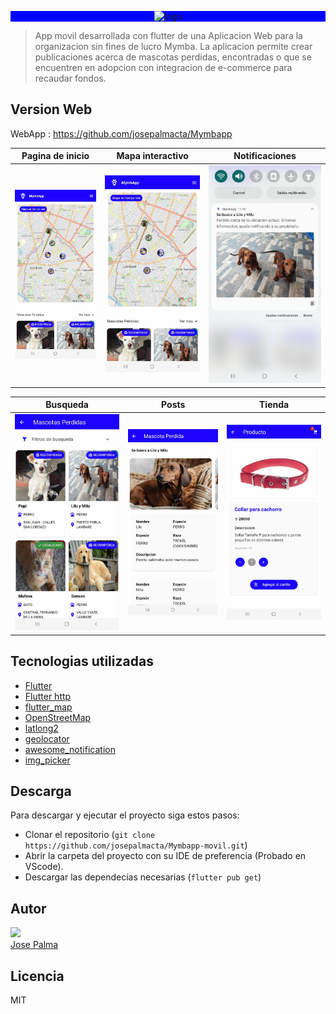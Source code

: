 <div style="width:100%; background-color:#0004fd;">
  <p align="center">
    <img src="https://github.com/josepalmacta/mymbapp-src/blob/master/logo.jpg?raw=true" alt="logo" />
  </p>
</div>

>App movil desarrollada con flutter de una Aplicacion Web para la organizacion sin fines de lucro Mymba. La aplicacion permite crear publicaciones acerca de mascotas perdidas, encontradas o que se encuentren en adopcion con integracion de e-commerce para recaudar fondos.



## Version Web
WebApp   :  https://github.com/josepalmacta/Mymbapp


  Pagina de inicio         |   Mapa interactivo        |  Notificaciones
:-------------------------:|:-------------------------:|:-------------------------:
![](https://github.com/josepalmacta/mymbapp-src/blob/master/app-inicio.jpg?raw=true)|![](https://github.com/josepalmacta/mymbapp-src/blob/master/app-mapa.gif?raw=true)|![](https://github.com/josepalmacta/mymbapp-src/blob/master/app-notif.jpg?raw=true)


 Busqueda                  |   Posts                   |  Tienda
:-------------------------:|:-------------------------:|:-------------------------:
![](https://github.com/josepalmacta/mymbapp-src/blob/master/app-busqueda.jpg?raw=true)|![](https://github.com/josepalmacta/mymbapp-src/blob/master/app-posts.jpg?raw=true)|![](https://github.com/josepalmacta/mymbapp-src/blob/master/app-prod.jpg?raw=true)



## Tecnologias utilizadas

- [Flutter](https://flutter.dev/)
- [Flutter http](https://github.com/dart-lang/http/tree/master/pkgs/http)
- [flutter_map](https://github.com/fleaflet/flutter_map)
- [OpenStreetMap](https://www.openstreetmap.org/)
- [latlong2](https://github.com/jifalops/dart-latlong)
- [geolocator](https://github.com/baseflow/flutter-geolocator/tree/main/geolocator)
- [awesome_notification](https://github.com/rafaelsetragni/awesome_notifications)
- [img_picker](https://github.com/flutter/packages/tree/main/packages/image_picker/image_picker)





## Descarga
Para descargar y ejecutar el proyecto siga estos pasos:

- Clonar el repositorio (`git clone https://github.com/josepalmacta/Mymbapp-movil.git`)
- Abrir la carpeta del proyecto con su IDE de preferencia (Probado en VScode).
- Descargar las dependecias necesarias (`flutter pub get`)





## Autor

![](https://ui-avatars.com/api/?name=Jose+Palma)\
[Jose Palma](https://github.com/josepalmacta)





## Licencia

MIT
